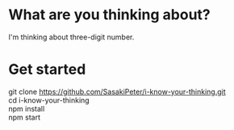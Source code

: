 # What are you thinking about?

I'm thinking about three-digit number.

# Get started
git clone https://github.com/SasakiPeter/i-know-your-thinking.git  
cd i-know-your-thinking  
npm install  
npm start  